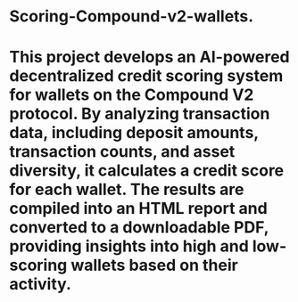 # Scoring-Compound-v2-wallets.
# This project develops an AI-powered decentralized credit scoring system for wallets on the Compound V2 protocol. By analyzing transaction data, including deposit amounts, transaction counts, and asset diversity, it calculates a credit score for each wallet. The results are compiled into an HTML report and converted to a downloadable PDF, providing insights into high and low-scoring wallets based on their activity.
